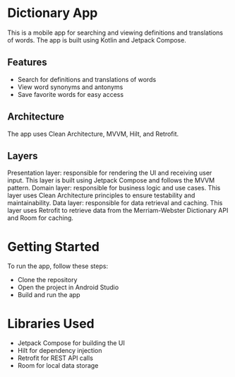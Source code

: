 # Dictionary App

This is a mobile app for searching and viewing definitions and translations of words. The app is built using Kotlin and Jetpack Compose.

## Features

- Search for definitions and translations of words
- View word synonyms and antonyms
- Save favorite words for easy access

## Architecture

The app uses Clean Architecture, MVVM, Hilt, and Retrofit.

## Layers
Presentation layer: responsible for rendering the UI and receiving user input. This layer is built using Jetpack Compose and follows the MVVM pattern.
Domain layer: responsible for business logic and use cases. This layer uses Clean Architecture principles to ensure testability and maintainability.
Data layer: responsible for data retrieval and caching. This layer uses Retrofit to retrieve data from the Merriam-Webster Dictionary API and Room for caching.

# Getting Started

To run the app, follow these steps:

- Clone the repository
- Open the project in Android Studio
- Build and run the app

# Libraries Used

- Jetpack Compose for building the UI
- Hilt for dependency injection
- Retrofit for REST API calls
- Room for local data storage
